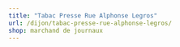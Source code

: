 ```yaml
---
title: "Tabac Presse Rue Alphonse Legros"
url: /dijon/tabac-presse-rue-alphonse-legros/
shop: marchand de journaux
---
```

